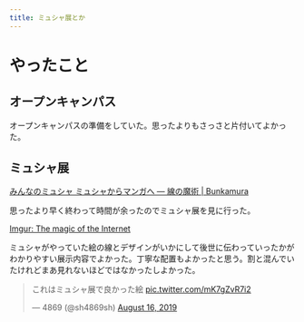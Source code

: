 ```yaml
---
title: ミュシャ展とか
---
```


# やったこと

## オープンキャンパス

オープンキャンパスの準備をしていた。思ったよりもさっさと片付いてよかった。

## ミュシャ展

<a href="https://www.bunkamura.co.jp/museum/exhibition/19_mucha/" class="embedly-card">みんなのミュシャ ミュシャからマンガへ ― 線の魔術 | Bunkamura</a>

思ったより早く終わって時間が余ったのでミュシャ展を見に行った。

<a href="https://imgur.com/a/U89XBqT" class="embedly-card">Imgur: The magic of the Internet</a>

ミュシャがやっていた絵の線とデザインがいかにして後世に伝わっていったかがわかりやすい展示内容でよかった。丁寧な配置もよかったと思う。割と混んでいたけれどまあ見れないほどではなかったしよかった。


<blockquote class="twitter-tweet"><p lang="ja" dir="ltr">これはミュシャ展で良かった絵 <a href="https://t.co/mK7gZvR7i2">pic.twitter.com/mK7gZvR7i2</a></p>&mdash; 4869 (@sh4869sh) <a href="https://twitter.com/sh4869sh/status/1162404262858543105?ref_src=twsrc%5Etfw">August 16, 2019</a></blockquote> <script async src="https://platform.twitter.com/widgets.js" charset="utf-8"></script>
